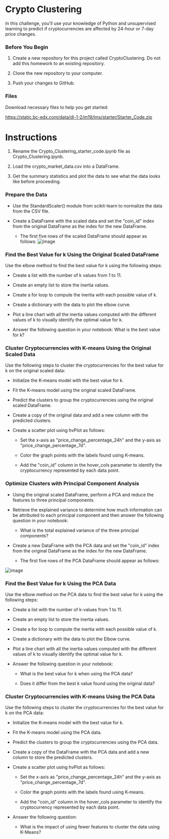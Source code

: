 # Crypto Clustering
In this challenge, you’ll use your knowledge of Python and unsupervised learning to predict if cryptocurrencies are affected by 24-hour or 7-day price changes.

### Before You Begin
1. Create a new repository for this project called CryptoClustering. Do not add this homework to an existing repository.

2. Clone the new repository to your computer.

3. Push your changes to GitHub.

### Files
Download necessary files to help you get started: 

https://static.bc-edx.com/data/dl-1-2/m19/lms/starter/Starter_Code.zip

# Instructions
1. Rename the Crypto_Clustering_starter_code.ipynb file as Crypto_Clustering.ipynb.

2. Load the crypto_market_data.csv into a DataFrame.

3. Get the summary statistics and plot the data to see what the data looks like before proceeding.

### Prepare the Data
* Use the StandardScaler() module from scikit-learn to normalize the data from the CSV file.

* Create a DataFrame with the scaled data and set the "coin_id" index from the original DataFrame as the index for the new DataFrame. 

    * The first five rows of the scaled DataFrame should appear as follows:
![image](https://user-images.githubusercontent.com/119692456/235248182-654f310b-a8fb-4cab-b727-fa8ba9aca39d.png)

### Find the Best Value for k Using the Original Scaled DataFrame
Use the elbow method to find the best value for k using the following steps:

* Create a list with the number of k values from 1 to 11.

* Create an empty list to store the inertia values.

* Create a for loop to compute the inertia with each possible value of k.

* Create a dictionary with the data to plot the elbow curve.

* Plot a line chart with all the inertia values computed with the different values of k to visually identify the optimal value for k.

* Answer the following question in your notebook: What is the best value for k?

### Cluster Cryptocurrencies with K-means Using the Original Scaled Data
Use the following steps to cluster the cryptocurrencies for the best value for k on the original scaled data:

* Initialize the K-means model with the best value for k.

* Fit the K-means model using the original scaled DataFrame.

* Predict the clusters to group the cryptocurrencies using the original scaled DataFrame.

* Create a copy of the original data and add a new column with the predicted clusters.

* Create a scatter plot using hvPlot as follows:

    * Set the x-axis as "price_change_percentage_24h" and the y-axis as "price_change_percentage_7d".

    * Color the graph points with the labels found using K-means.

    * Add the "coin_id" column in the hover_cols parameter to identify the cryptocurrency represented by each data point.

### Optimize Clusters with Principal Component Analysis

* Using the original scaled DataFrame, perform a PCA and reduce the features to three principal components.

* Retrieve the explained variance to determine how much information can be attributed to each principal component and then answer the following question in your notebook: 

    * What is the total explained variance of the three principal components?

* Create a new DataFrame with the PCA data and set the "coin_id" index from the original DataFrame as the index for the new DataFrame. 

    * The first five rows of the PCA DataFrame should appear as follows:

![image](https://user-images.githubusercontent.com/119692456/235249296-6e543ee1-76ad-4d54-bf29-95f3f12b1fd8.png)

### Find the Best Value for k Using the PCA Data
Use the elbow method on the PCA data to find the best value for k using the following steps:

* Create a list with the number of k-values from 1 to 11.

* Create an empty list to store the inertia values.

* Create a for loop to compute the inertia with each possible value of k.

* Create a dictionary with the data to plot the Elbow curve.

* Plot a line chart with all the inertia values computed with the different values of k to visually identify the optimal value for k.

* Answer the following question in your notebook:

    * What is the best value for k when using the PCA data?
    
    * Does it differ from the best k value found using the original data?

### Cluster Cryptocurrencies with K-means Using the PCA Data
Use the following steps to cluster the cryptocurrencies for the best value for k on the PCA data:

* Initialize the K-means model with the best value for k.

* Fit the K-means model using the PCA data.

* Predict the clusters to group the cryptocurrencies using the PCA data.

* Create a copy of the DataFrame with the PCA data and add a new column to store the predicted clusters.

* Create a scatter plot using hvPlot as follows:

    * Set the x-axis as "price_change_percentage_24h" and the y-axis as "price_change_percentage_7d".
    
    * Color the graph points with the labels found using K-means.
    
    * Add the "coin_id" column in the hover_cols parameter to identify the cryptocurrency represented by each data point.
    
* Answer the following question:

    * What is the impact of using fewer features to cluster the data using K-Means?
